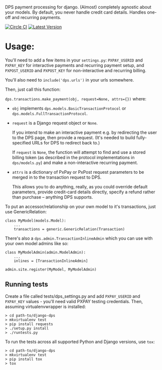 DPS payment processing for django. (Almost) completely agnostic about
your models. By default, you never handle credit card details. Handles
one-off and recurring payments.

[![Circle CI](https://circleci.com/gh/gregplaysguitar/django-dps.svg?style=svg)](https://circleci.com/gh/gregplaysguitar/django-dps)
[![Latest Version](https://img.shields.io/pypi/v/django-dps.svg?style=flat)](https://pypi.python.org/pypi/django-dps/)


# Usage:

You'll need to add a few items in your `settings.py`: `PXPAY_USERID`
and `PXPAY_KEY` for interactive payments and recurring payment setup,
and `PXPOST_USERID` and `PXPOST_KEY` for non-interactive and recurring
billing.

You'll also need to `include('dps.urls')` in your urls somewhere.

Then, just call this function:

`dps.transactions.make_payment(obj, request=None, attrs={})` where:

* `obj` implements `dps.models.BasicTransactionProtocol` or
  `dps.models.FullTransactionProtocol`.

* `request` is a Django request object or `None`.

  If you intend to make an interactive payment e.g. by redirecting the
  user to the DPS page, then provide a request. (It's needed to build
  fully-specified URLs for DPS to redirect back to.)

  If `request` is `None`, the function will attempt to find and use a
  stored billing token (as described in the protocol implementations
  in `dps/models.py`) and make a non-interactive recurring payment.

* `attrs` is a dictionary of PxPay or PxPost request parameters to be
  merged in to the transaction request to DPS.

  This allows you to do anything, really, as you could override
  default parameters, provide credit-card details directly, specify a
  refund rather than purchase – anything DPS supports.

To put an accessor/relationship on your own model to it's
transactions, just use GenericRelation:

    class MyModel(models.Model):
        ...
        transactions = generic.GenericRelation(Transaction)

There's also a `dps.admin.TransactionInlineAdmin` which you can use
with your own model admins like so:

    class MyModelAdmin(admin.ModelAdmin):
        ...
        inlines = [TransactionInlineAdmin]

    admin.site.register(MyModel, MyModelAdmin)

## Running tests

Create a file called tests/dps_settings.py and add `PXPAY_USERID` and
`PXPAY_KEY` values - you'll need valid PXPAY testing credentials.
Then, assuming virtualenvwrapper is installed:

    > cd path-to/django-dps
    > mkvirtualenv test
    > pip install requests
    > ./setup.py install
    > ./runtests.py

To run the tests across all supported Python and Django versions, use `tox`:

    > cd path-to/django-dps
    > mkvirtualenv test
    > pip install tox
    > tox
